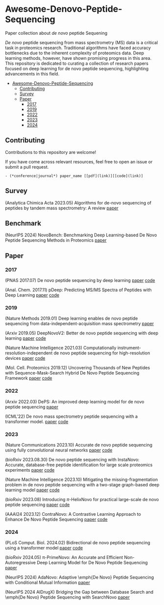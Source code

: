 # Awesome-Denovo-Peptide-Sequencing

Paper collection about *de novo* peptide Sequening

*De novo* peptide sequencing from mass spectrometry (MS) data is a critical task in proteomics research. Traditional algorithms have faced accuracy bottlenecks due to the inherent complexity of proteomics data. Deep learning methods, however, have shown promising progress in this area. This repository is dedicated to curating a collection of research papers focused on deep learning for de novo peptide sequencing, highlighting advancements in this field.


- [Awesome-Denovo-Peptide-Sequencing](#awesome-denovo-peptide-sequencing)
  - [Contributing](#contributing)
  - [Survey](#survey)
  - [Paper](#paper)
    - [2017](#2017)
    - [2019](#2019)
    - [2022](#2022)
    - [2023](#2023)
    - [2024](#2024)


## Contributing

Contributions to this repository are welcome!

If you have come across relevant resources, feel free to open an issue or submit a pull request.

```
- (*conference|journal*) paper_name [[pdf](link)][[code](link)]
```


## Survey


(Analytica Chimica Acta 2023.05) Algorithms for de-novo sequencing of peptides by tandem mass 
spectrometry: A review [paper](https://www.sciencedirect.com/science/article/abs/pii/S0003267023005512)


## Benchmark

(NeurIPS 2024) NovoBench: Benchmarking Deep Learning-based De Novo Peptide Sequencing Methods in Proteomics [paper](https://arxiv.org/pdf/2406.11906)


## Paper

### 2017

(PNAS 2017.07) De novo peptide sequencing by deep learning [paper](https://www.pnas.org/doi/epdf/10.1073/pnas.1705691114) [code](https://github.com/nh2tran/DeepNovo)

(Anal. Chem. 2017.11) pDeep: Predicting MS/MS Spectra of Peptides with Deep Learning [paper](https://pubs.acs.org/doi/10.1021/acs.analchem.7b02566) [code](https://github.com/pFindStudio/pDeep)


### 2019

(Nature Methods 2019.01) Deep learning enables de novo peptide sequencing from data-independent-acquisition mass spectrometry [paper](https://www.nature.com/articles/s41592-018-0260-3)

(Arxiv 2019.05) DeepNovoV2: Better de novo peptide sequencing with deep learning [paper](https://arxiv.org/pdf/1904.08514.pdf) [code](https://github.com/volpato30/DeepNovoV2)

(Nature Machine Intelligence 2021.03) Computationally instrument-resolution-independent de novo peptide sequencing for high-resolution devices [paper](https://www.nature.com/articles/s42256-021-00304-3) [code](https://github.com/irleader/PointNovo)

(Mol. Cell. Proteomics 2019.12) Uncovering Thousands of New Peptides with Sequence-Mask-Search Hybrid De Novo Peptide Sequencing Framework [paper](https://www.sciencedirect.com/science/article/pii/S1535947620316509) [code](https://github.com/cmb-chula/SMSNet)


### 2022

(Arxiv 2022.03) DePS: An improved deep learning model for de novo peptide sequencing [paper](https://arxiv.org/abs/2203.08820)

(ICML'22) De novo mass spectrometry peptide sequencing with a transformer model. [paper](https://proceedings.mlr.press/v162/yilmaz22a.html) [code](https://github.com/Noble-Lab/casanovo?tab=readme-ov-file)


### 2023

(Nature Communications 2023.10) Accurate de novo peptide sequencing using fully convolutional neural networks [paper](https://www.nature.com/articles/s41467-023-43010-x) [code](https://github.com/lkytal/PepNet)

(bioRxiv 2023.08.30) De novo peptide sequencing with InstaNovo: Accurate, database-free peptide identification for large scale proteomics experiments [paper](https://www.biorxiv.org/content/10.1101/2023.08.30.555055v3) [code](https://github.com/instadeepai/InstaNovo?tab=readme-ov-file)

(Nature Machine Intelligence 2023.10) Mitigating the missing-fragmentation problem in de novo peptide sequencing with a two-stage graph-based deep learning model [paper](https://www.nature.com/articles/s42256-023-00738-x) [code](https://github.com/AmadeusloveIris/GraphNovo)

(bioRxiv 2023.08) Introducing $\pi$-HelixNovo for practical large-scale de novo peptide sequencing [paper](https://www.biorxiv.org/content/10.1101/2023.07.15.549133v3) [code](https://github.com/PHOENIXcenter/pi-HelixNovo)

(AAAI24 2023.12) ContraNovo: A Contrastive Learning Approach to Enhance De Novo Peptide Sequencing [paper](https://arxiv.org/pdf/2312.11584v1.pdf) [code](https://github.com/BEAM-Labs/ContraNovo)

### 2024

(PLoS Comput. Biol. 2024.02) Bidirectional de novo peptide sequencing using a transformer model [paper](https://journals.plos.org/ploscompbiol/article?id=10.1371/journal.pcbi.1011892) [code](https://github.com/ProteomeTeam/NovoB)

(bioRxiv 2024.05) π-PrimeNovo: An Accurate and Efficient Non-Autoregressive Deep Learning Model for De Novo Peptide Sequencing [paper](https://www.biorxiv.org/content/10.1101/2024.05.17.594647v1)

(NeurIPS 2024) AdaNovo: Adaptive \emph{De Novo} Peptide Sequencing with Conditional Mutual Information [paper](https://arxiv.org/abs/2403.07013)

(NeurIPS 2024 AIDrugX) Bridging the Gap between Database Search and \emph{De Novo} Peptide Sequencing with SearchNovo [paper](https://openreview.net/pdf?id=MfphfLFhD4)




